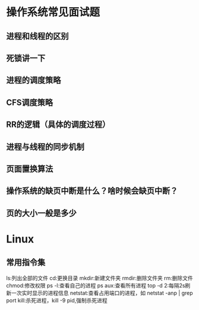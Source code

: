 # 操作系统常见面试题

## 进程和线程的区别

## 死锁讲一下

## 进程的调度策略

## CFS调度策略

## RR的逻辑（具体的调度过程）

## 进程与线程的同步机制

## 页面置换算法

## 操作系统的缺页中断是什么？啥时候会缺页中断？

## 页的大小一般是多少

# Linux

## 常用指令集

ls:列出全部的文件 cd:更换目录 mkdir:新建文件夹 rmdir:删除文件夹 rm:删除文件 chmod:修改权限 ps -l:查看自己的进程 ps aux:查看所有进程 top -d 2:每隔2s刷新一次实时显示的进程信息 netstat:查看占用端口的进程，如 netstat -anp | grep port kill:杀死进程，kill -9 pid,强制杀死进程
